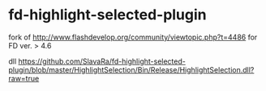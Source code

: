 fd-highlight-selected-plugin
============================

fork of http://www.flashdevelop.org/community/viewtopic.php?t=4486 for FD ver. > 4.6

dll https://github.com/SlavaRa/fd-highlight-selected-plugin/blob/master/HighlightSelection/Bin/Release/HighlightSelection.dll?raw=true
